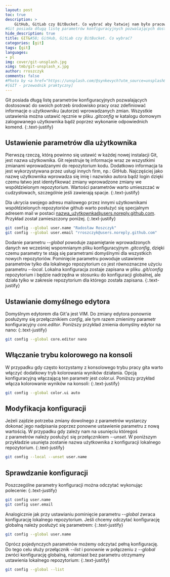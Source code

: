 ```yaml
---
layout: post
toc: true
description: >
    GitHub, GitLab czy BitBucket. Co wybrać aby łatwiej nam było pracować w zespole?
#Git posiada długą listę parametrów konfiguracyjnych pozwalających dostosować do swoich potrzeb środowisko pracy, a ten opis zawiera podstawowe parametry konfiguracyjne.
hide_description: true
title: GIT&#58; GitHub, GitLab czy BitBucket. Co wybrać?
categories: [git] 
tags: [git]
languages:
- pl
img: cover/git-unsplash.jpg
ximg: tmb/git-unsplash_x.jpg
author: rroszczyk
comments: false
#Photo by <a href="https://unsplash.com/@synkevych?utm_source=unsplash&utm_medium=referral&utm_content=creditCopyText">Roman Synkevych</a> on <a href="https://unsplash.com/s/photos/git?utm_source=unsplash&utm_medium=referral&utm_content=creditCopyText">Unsplash</a>
#[GIT - przewodnik praktyczny]  
---
```


Git posiada długą listę parametrów konfiguracyjnych pozwalających dostosować do swoich potrzeb środowisko pracy oraz zdefiniować informacje o użytkowniku (autorze) wprowadzanych zmian. Wszystkie ustawienia można ustawić ręcznie w&nbsp;pliku _.gitconfig_ w&nbsp;katalogu domowym zalogowanego użytkownika bądź poprzez wykonanie odpowiednich komend.
{:.text-justify}

<!--more-->

## Ustawienie parametrów dla użytkownika

Pierwszą rzeczą, którą powinno się ustawić w każdej nowej instalacji Git, jest nazwa użytkownika. Git rejestruje tę informacje wraz ze wszystkimi zmianami wprowadzanymi do repozytorium kodu. Dodatkowo informacja ta jest wykorzystywana przez usługi innych firm, np.: GitHub. Najczęściej jako nazwę użytkownika wprowadza się imię i nazwisko autora bądź login dzięki czemu łatwo jest identyfikować zmiany wprowadzone zmiany we współdzielonym repozytorium. Wartości parametrów warto umieszczać w cudzysłowach, szczególnie jeśli zawierają spacje.
{:.text-justify}

Dla ukrycia swojego adresu mailowego przez innymi użytkownikami współdzielonych repozytoriów github warto posłużyć się specjalnym adresem mail w postaci nazwa_użytkownka@users.noreply.github.com. Przykład został zamieszczony poniżej.
{:.text-justify}

```bash
git config --global user.name "Radosław Roszczyk"
git config --global user.email "rroszczyk@users.noreply.github.com"
```

Dodanie parametru _--global_ powoduje zapamiętanie wprowadzonych danych we wcześniej wspomnianym pliku konfiguracyjnym _.gitconfig_, dzięki czemu parametry te stają się parametrami domyślnymi dla wszystkich nowych repozytoriów. Pominięcie parametru powoduje ustawienie parametrów tylko dla lokalnego repozytorium co jest równoznaczne użyciu parametru _--local_. Lokalna konfiguracja zostaje zapisana w pliku _.git/config_ repozytorium i będzie nadrzędna w stosunku do konfiguracji globalnej, ale działa tylko w zakresie repozytorium dla którego została zapisana.
{:.text-justify}

## Ustawianie domyślnego edytora

Domyślnym edytorem dla Git'a jest VIM. Do zmiany edytora ponownie posłużymy się przełącznikiem _config_, ale tym razem zmienimy parametr konfiguracyjny _core.editor_. Poniższy przykład zmienia domyślny edytor na nano:
{:.text-justify}

```bash
git config --global core.editor nano
```
## Włączanie trybu kolorowego na konsoli
W przypadku gdy często korzystamy z konsolowego trybu pracy gita warto włączyć dodatkowy tryb kolorowania wyników działania. Opcją konfiguracyjną włączającą ten parametr jest _color.ui_. Poniższy przykład włącza kolorowanie wyników na konsoli:
{:.text-justify}

```bash
git config --global color.ui auto
```

## Modyfikacja konfiguracji

Jeżeli zajdzie potrzeba zmiany dowolnego z&nbsp;parametrów wystarczy dokonać jego nadpisania poprzez ponowne ustawienie parametru z nową wartością. W&nbsp;przypadku gdy zależy nam na usunięciu któregoś z&nbsp;parametrów należy posłużyć się przełącznikiem _--unset_. W&nbsp;poniższym przykładzie usunięta zostanie nazwa użytkownika z&nbsp;konfiguracji lokalnego repozytorium.
{:.text-justify}

```bash
git config --local --unset user.name
```

## Sprawdzanie konfiguracji

Poszczególne parametry konfiguracji można odczytać wykonując polecenie:
{:.text-justify}

```bash
git config user.name
git config user.email
```

Analogicznie jak przy ustawianiu pominięcie parametru _--global_ zwraca konfigurację lokalnego repozytorium. Jeśli chcemy odczytać konfigurację globalną należy posłużyć się parametrem:
{:.text-justify}

```bash
git config --global user.name
```

Oprócz pojedynczych parametrów możemy odczytać pełną konfigurację. Do tego celu służy przełącznik _--list_ i ponownie w połączeniu z _--global_ zwróci konfigurację globalną, natomiast bez parametru otrzymamy ustawienia lokalnego repozytorium:
{:.text-justify}

```bash
git config --global --list
```
